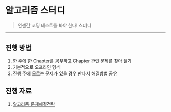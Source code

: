 # 알고리즘 스터디

> 언젠간 코딩 테스트를 봐야 한다! 스터디

---

## 진행 방법

1. 한 주에 한 Chapter를 공부하고 Chapter 관련 문제를 찾아 풀기
2. 기본적으로 오프라인 형식
3. 진행 주에 모르는 문제가 있을 경우 만나서 해결방법 공유

## 진행 자료

1. [알고리즘 문제해결전략](http://book.algospot.com/) 


